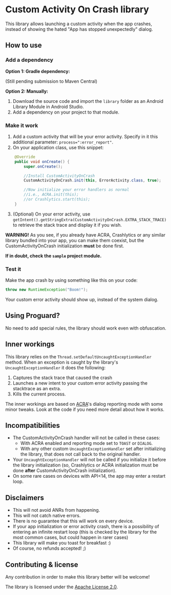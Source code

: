 # Custom Activity On Crash library

This library allows launching a custom activity when the app crashes, instead of showing the hated "App has stopped unexpectedly" dialog.

## How to use

### Add a dependency

**Option 1: Gradle dependency:**

(Still pending submission to Maven Central)

**Option 2: Manually:**

1. Download the source code and import the `library` folder as an Android Library Module in Android Studio.
2. Add a dependency on your project to that module.

### Make it work

1. Add a custom activity that will be your error activity. Specify in it this additional parameter: `process=":error_report"`.
2. On your application class, use this snippet:
```java
    @Override
    public void onCreate() {
        super.onCreate();

        //Install CustomActivityOnCrash
        CustomActivityOnCrash.init(this, ErrorActivity.class, true);

        //Now initialize your error handlers as normal
        //i.e., ACRA.init(this);
        //or Crashlytics.start(this);
    }
```
3. (Optional) On your error activity, use `getIntent().getStringExtra(CustomActivityOnCrash.EXTRA_STACK_TRACE)` to retrieve the stack trace and display it if you wish.

**WARNING!** As you see, if you already have ACRA, Crashlytics or any similar library bundled into your app, you can make them coexist, but the CustomActivityOnCrash initialization **must** be done first.

**If in doubt, check the `sample` project module.**

### Test it

Make the app crash by using something like this on your code:
```java
throw new RuntimeException("Boom!");
```

Your custom error activity should show up, instead of the system dialog.

## Using Proguard?

No need to add special rules, the library should work even with obfuscation.

## Inner workings

This library relies on the `Thread.setDefaultUncaughtExceptionHandler` method.
When an exception is caught by the library's `UncaughtExceptionHandler` it does the following:

1. Captures the stack trace that caused the crash
2. Launches a new intent to your custom error activity passing the stacktrace as an extra.
3. Kills the current process.

The inner workings are based on [ACRA](https://github.com/ACRA/acra)'s dialog reporting mode with some minor tweaks. Look at the code if you need more detail about how it works.

## Incompatibilities

* The CustomActivityOnCrash handler will not be called in these cases:
    * With ACRA enabled and reporting mode set to `TOAST` or `DIALOG`.
    * With any other custom `UncaughtExceptionHandler` set after initializing the library, that does not call back to the original handler.
* Your `UncaughtExceptionHandler` will not be called if you initialize it before the library initialization (so, Crashlytics or ACRA initialization must be done **after** CustomActivityOnCrash initialization).
* On some rare cases on devices with API<14, the app may enter a restart loop.

## Disclaimers

* This will not avoid ANRs from happening.
* This will not catch native errors.
* There is no guarantee that this will work on every device.
* If your app initialization or error activity crash, there is a possibility of entering an infinite restart loop (this is checked by the library for the most common cases, but could happen in rarer cases)
* This library will make you toast for breakfast :)
* Of course, no refunds accepted! ;)

## Contributing & license

Any contribution in order to make this library better will be welcome!

The library is licensed under the [Apache License 2.0](https://github.com/Ereza/CustomActivityOnCrash/blob/master/LICENSE).